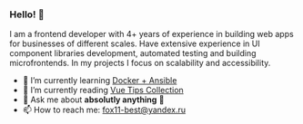 ### Hello! 👋

I am a frontend developer with 4+ years of experience in building web apps for businesses of different scales. Have extensive experience in UI component libraries development, automated testing and building microfrontends. In my projects I focus on scalability and accessibility. 

- 🌱 I’m currently learning [Docker + Ansible](https://www.udemy.com/course/docker-ansible/)
- 📖 I’m currently reading [Vue Tips Collection](https://michaelnthiessen.com/vue-tips-collection)
- 💬 Ask me about **absolutly anything** 👻
- 📫 How to reach me: fox11-best@yandex.ru
